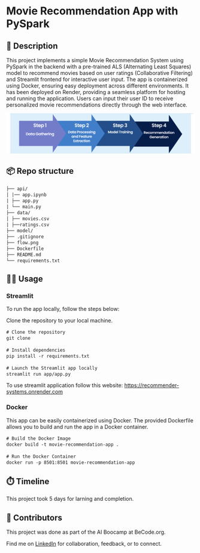 # Movie Recommendation App with PySpark

## 🏢 Description

This project implements a simple Movie Recommendation System using PySpark in the backend with a pre-trained ALS (Alternating Least Squares) model to recommend movies based on user ratings (Collaborative Filtering) and  Streamlit frontend for interactive user input. The app is containerized using Docker, ensuring easy deployment across different environments. It has been deployed on Render, providing a seamless platform for hosting and running the application. Users can input their user ID to receive personalized movie recommendations directly through the web interface. 

![Flow Diagram](flow.png)


## 📦 Repo structure
```.
├── api/
│ |── app.ipynb
| ├── app.py
| └── main.py
├── data/
│ ├── movies.csv
| ├──ratings.csv
├── model/
├── .gitignore
├── flow.png
├── Dockerfile
├── README.md
└── requirements.txt
```

## 👩‍💻 Usage

### Streamlit

To run the app locally, follow the steps below:

Clone the repository to your local machine.

```
# Clone the repository
git clone 

# Install dependencies
pip install -r requirements.txt

# Launch the Streamlit app locally
streamlit run app/app.py
```
To use streamlit application follow this website: https://recommender-systems.onrender.com

### Docker

This app can be easily containerized using Docker. The provided Dockerfile allows you to build and run the app in a Docker container.
```
# Build the Docker Image
docker build -t movie-recommendation-app .

# Run the Docker Container
docker run -p 8501:8501 movie-recommendation-app
```

## ⏱️ Timeline

This project took 5 days for larning and completion.

## 📌 Contributors
This project was done as part of the AI Boocamp at BeCode.org. 

Find me on [LinkedIn](https://www.linkedin.com/in/veena-bhawani-b41804111/) for collaboration, feedback, or to connect.
